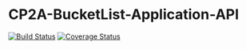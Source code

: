 # CP2A-BucketList-Application-API

[![Build Status](https://travis-ci.org/davidmukiibi/CP2A-BucketList-Application-API.svg?branch=develop)](https://travis-ci.org/davidmukiibi/CP2A-BucketList-Application-API)
[![Coverage Status](https://coveralls.io/repos/github/davidmukiibi/CP2A-BucketList-Application-API/badge.svg?branch=develop)](https://coveralls.io/github/davidmukiibi/CP2A-BucketList-Application-API?branch=develop)
